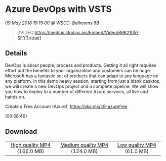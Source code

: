 # Azure DevOps with VSTS

*09 May 2018 19:15:00 @ WSCC: Ballrooms 6B*

> [!VIDEO https://medius.studios.ms/Embed/Video/BRK2105?SFYT=true]

## Details

<p>DevOps is about people, process and products. Getting it all right requires effort but the benefits to your organization and customers can be huge. Microsoft has a fantastic set of products that can adapt to any language on any platform. In this demo heavy session, starting from just a blank desktop, we will create a new DevOps project and a complete pipeline. We will show you how to deploy to a number of different Azure services, all live and hands on.</p><p>Create a Free Account (Azure): <a href="https://aka.ms/c9-azurefree">https://aka.ms/c9-azurefree</a></p> (00:58:49)

## Download

||||
|:--:|:----:|:-:|
|[High quality MP4](https://sec.ch9.ms/ch9/74a1/0e8bbb52-5eea-4d6a-b47e-fbbde06574a1/BRK2105_high.mp4) (166.0 MB)|[Medium quality MP4](https://sec.ch9.ms/ch9/74a1/0e8bbb52-5eea-4d6a-b47e-fbbde06574a1/BRK2105_mid.mp4) (124.0 MB)|[Low quality MP4](https://sec.ch9.ms/ch9/74a1/0e8bbb52-5eea-4d6a-b47e-fbbde06574a1/BRK2105.mp4) (61.0 MB)|